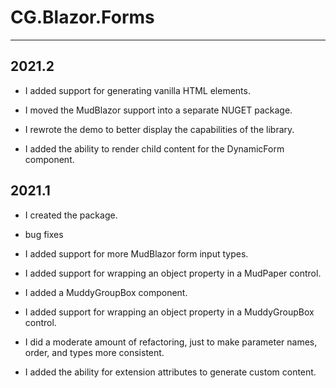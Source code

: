 # CG.Blazor.Forms
---

## 2021.2

* I added support for generating vanilla HTML elements.

* I moved the MudBlazor support into a separate NUGET package.

* I rewrote the demo to better display the capabilities of the library.

* I added the ability to render child content for the DynamicForm component.

## 2021.1

* I created the package.

* bug fixes

* I added support for more MudBlazor form input types.

* I added support for wrapping an object property in a MudPaper control.

* I added a MuddyGroupBox component.

* I added support for wrapping an object property in a MuddyGroupBox control.

* I did a moderate amount of refactoring, just to make parameter names, order, and types more consistent.

* I added the ability for extension attributes to generate custom content.



